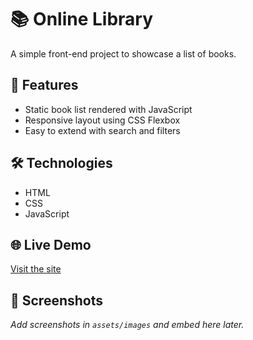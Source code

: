 # 📚 Online Library

A simple front-end project to showcase a list of books.

## 🚀 Features
- Static book list rendered with JavaScript
- Responsive layout using CSS Flexbox
- Easy to extend with search and filters

## 🛠️ Technologies
- HTML
- CSS
- JavaScript

## 🌐 Live Demo
[Visit the site](https://your-username.github.io/online-library/)

## 📸 Screenshots
_Add screenshots in `assets/images` and embed here later._
